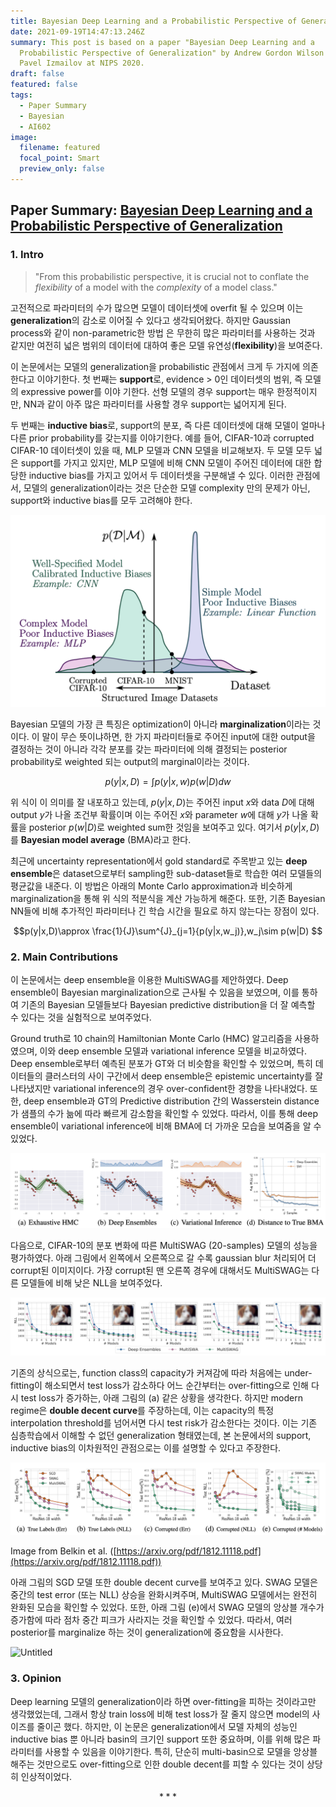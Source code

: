 ```yaml
---
title: Bayesian Deep Learning and a Probabilistic Perspective of Generalization
date: 2021-09-19T14:47:13.246Z
summary: This post is based on a paper "Bayesian Deep Learning and a
  Probabilistic Perspective of Generalization" by Andrew Gordon Wilson  and
  Pavel Izmailov at NIPS 2020.
draft: false
featured: false
tags:
  - Paper Summary
  - Bayesian
  - AI602
image:
  filename: featured
  focal_point: Smart
  preview_only: false
---
```

## Paper Summary: [Bayesian Deep Learning and a Probabilistic Perspective of Generalization](https://proceedings.neurips.cc/paper/2020/file/322f62469c5e3c7dc3e58f5a4d1ea399-Paper.pdf)

### 1. Intro

> "From this probabilistic perspective, it is crucial not to conflate the *flexibility* of a model with the *complexity* of a model class."

고전적으로 파라미터의 수가 많으면 모델이 데이터셋에 overfit 될 수 있으며 이는 **generalization**의 감소로 이어질 수 있다고 생각되어왔다. 하지만 Gaussian process와 같이 non-parametric한 방법
은 무한히 많은 파라미터를 사용하는 것과 같지만 여전히 넓은 범위의 데이터에 대하여 좋은 모델 유연성(**flexibility**)을 보여준다.

이 논문에서는 모델의 generalization을 probabilistic 관점에서 크게 두 가지에 의존한다고 이야기한다. 첫 번째는 **support**로, evidence > 0인 데이터셋의 범위, 즉 모델의 expressive power를 이야
기한다. 선형 모델의 경우 support는 매우 한정적이지만, NN과 같이 아주 많은 파라미터를 사용할 경우 support는 넓어지게 된다.

두 번째는 **inductive bias**로, support의 분포, 즉 다른 데이터셋에 대해 모델이 얼마나 다른 prior probability를 갖는지를 이야기한다. 예를 들어, CIFAR-10과 corrupted CIFAR-10 데이터셋이 있을 때, MLP 모델과 CNN 모델을 비교해보자. 두 모델 모두 넓은 support를 가지고 있지만, MLP 모델에 비해 CNN 모델이 주어진 데이터에 대한 합당한 inductive bias를 가지고 있어서 두 데이터셋을 구분해낼
 수 있다. 이러한 관점에서, 모델의 generalization이라는 것은 단순한 모델 complexity 만의 문제가 아닌, support와 inductive bias를 모두 고려해야 한다.

![Untitled](https://github.com/WonhoZhung/starter-academic/blob/master/images/post2/Untitled%204.png?raw=true)

Bayesian 모델의 가장 큰 특징은 optimization이 아니라 **marginalization**이라는 것이다. 이 말이 무슨 뜻이냐하면, 한 가지 파라미터들로 주어진 input에 대한 output을 결정하는 것이 아니라 각각 분포를 갖는 파라미터에 의해 결정되는 posterior probability로 weighted 되는 output의 marginal이라는 것이다.

$$p(y|x,D)=\int{p(y|x,w)p(w|D)dw}$$ 

위 식이 이 의미를 잘 내포하고 있는데, $p(y|x,D)$는 주어진 input $x$와 data $D$에 대해 output $y$가 나올 조건부 확률이며 이는 주어진 $x$와 parameter $w$에 대해 $y$가 나올 확률을 posterior $p(w|D)$로 weighted sum한 것임을 보여주고 있다. 여기서 $p(y|x,D)$를 **Bayesian model average** (BMA)라고 한다.

최근에 uncertainty representation에서 gold standard로 주목받고 있는 **deep ensemble**은 dataset으로부터 sampling한 sub-dataset들로 학습한 여러 모델들의 평균값을 내준다. 이 방법은 아래의 Monte Carlo approximation과 비슷하게 marginalization을 통해 위 식의 적분식을 계산 가능하게 해준다. 또한, 기존 Bayesian NN들에 비해 추가적인 파라미터나 긴 학습 시간을 필요로 하지 않는다는 장점이 있다.

$$p(y|x,D)\approx \frac{1}{J}\sum^{J}_{j=1}{p(y|x,w_j)},w_j\sim p(w|D) $$                       

### 2. Main Contributions

이 논문에서는 deep ensemble을 이용한 MultiSWAG를 제안하였다. Deep ensemble이 Bayesian marginalization으로 근사될 수 있음을 보였으며, 이를 통하여 기존의 Bayesian 모델들보다 Bayesian predictive distribution을 더 잘 예측할 수 있다는 것을 실험적으로 보여주었다.

Ground truth로 10 chain의 Hamiltonian Monte Carlo (HMC) 알고리즘을 사용하였으며, 이와 deep ensemble 모델과 variational inference 모델을 비교하였다. Deep ensemble로부터 예측된 분포가 GT와 더 비슷함을 확인할 수 있었으며, 특히 데이터들의 클러스터의 사이 구간에서 deep ensemble은 epistemic uncertainty를 잘 나타냈지만 variational inference의 경우 over-confident한 경향을 나타내었다. 또한, deep ensemble과 GT의 Predictive distribution 간의 Wasserstein distance가 샘플의 수가 늚에 따라 빠르게 감소함을 확인할 수 있었다. 따라서, 이를 통해 deep ensemble이 variational inference에 비해 BMA에 더 가까운 모습을 보여줌을 알 수 있었다.

![Untitled](https://github.com/WonhoZhung/starter-academic/blob/master/images/post2/Untitled%205.png?raw=true)

다음으로, CIFAR-10의 분포 변화에 따른 MultiSWAG (20-samples) 모델의 성능을 평가하였다. 아래 그림에서 왼쪽에서 오른쪽으로 갈 수록 gaussian blur 처리되어 더 corrupt된 이미지이다. 가장 corrupt된 맨 오른쪽 경우에 대해서도 MultiSWAG는 다른 모델들에 비해 낮은 NLL을 보여주었다.

![Untitled](https://github.com/WonhoZhung/starter-academic/blob/master/images/post2/Untitled%206.png?raw=true)

기존의 상식으로는, function class의 capacity가 커져감에 따라 처음에는 under-fitting이 해소되면서 test loss가 감소하다 어느 순간부터는 over-fitting으로 인해 다시 test loss가 증가하는, 아래 그림의 (a) 같은 상황을 생각한다. 하지만 modern regime은 **double decent curve**를 주장하는데, 이는 capacity의 특정 interpolation threshold를 넘어서면 다시 test risk가 감소한다는 것이다. 이는 기존 심층학습에서 이해할 수 없던 generalization 형태였는데, 본 논문에서의 support, inductive bias의 이차원적인 관점으로는 이를 설명할 수 있다고 주장한다.

![Untitled](https://github.com/WonhoZhung/starter-academic/blob/master/images/post2/Untitled%208.png?raw=true)

Image from Belkin et al. ([https://arxiv.org/pdf/1812.11118.pdf](https://arxiv.org/pdf/1812.11118.pdf))

아래 그림의 SGD 모델 또한 double decent curve를 보여주고 있다. SWAG 모델은 중간의 test error (또는 NLL) 상승을 완화시켜주며, MultiSWAG 모델에서는 완전히 완화된 모습을 확인할 수 있었다. 또한, 아래 그림 (e)에서 SWAG 모델의 앙상블 개수가 증가함에 따라 점차 중간 피크가 사라지는 것을 확인할 수 있었다. 따라서, 여러 posterior를 marginalize 하는 것이 generalization에 중요함을 시사한다.

![Untitled](https://github.com/WonhoZhung/starter-academic/blob/master/images/post2/Untitled%209.png?raw=true)

### 3. Opinion

Deep learning 모델의 generalization이라 하면 over-fitting을 피하는 것이라고만 생각했었는데, 그래서 항상 train loss에 비해 test loss가 잘 줄지 않으면 model의 사이즈를 줄이곤 했다. 하지만, 이 논문은 generalization에서 모델 자체의 성능인 inductive bias 뿐 아니라 basin의 크기인 support 또한 중요하며, 이를 위해 많은 파라미터를 사용할 수 있음을 이야기한다. 특히, 단순히 multi-basin으로 모델을 앙상블해주는 것만으로도 over-fitting으로 인한 double decent를 피할 수 있다는 것이 상당히 인상적이었다.

$$***$$